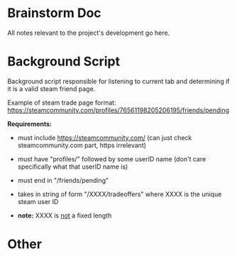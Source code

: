 # Brainstorm Doc 
All notes relevant to the project's development go here. 

# Background Script
Background script responsible for listening to current tab and determining if it is a valid steam friend page. 

Example of steam trade page format: https://steamcommunity.com/profiles/76561198205206195/friends/pending

**Requirements:** 
- must include https://steamcommunity.com/ (can just check steamcommunity.com part, https irrelevant)
- must have "profiles/" followed by some userID name (don't care specifically what that userID name is)
- must end in "/friends/pending"

- takes in string of form "/XXXX/tradeoffers" where XXXX is the unique steam user ID
- **note:** XXXX is <u>not</u> a fixed length 


# Other 



